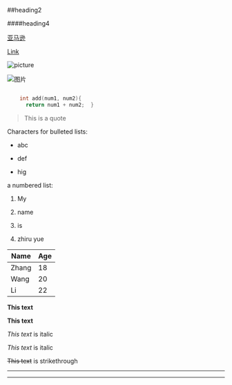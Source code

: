 ##heading2

####heading4

[亚马逊](https://www.amazon.cn/ref=z_cn)

[Link](test.md)

![picture](./th.jpg)

![图片](https://th.bing.com/th/id/R1fdf3a183158c62b91e690d8beee6ebe?rik=mHL6yEiXiMAK9Q&riu=http%3a%2f%2fwww.shijuepi.com%2fuploads%2fallimg%2f200918%2f1-20091Q10417.jpg&ehk=wzkrRqNZfU1InC6bUzefYssPjoFNJBZZ7qSj6P7WHPI%3d&risl=&pid=ImgRaw)


```C++

	int add(num1, num2){
	  return num1 + num2;  }
```

> This is a quote

Characters for bulleted lists:

* abc

* def

* hig

a numbered list:

1. My

2. name 

3. is

4. zhiru yue

Name   | Age
------ | ------
Zhang  |   18  
Wang   |   20  
 Li    |   22  

**This text** 

__This text__ 

*This text* is italic

_This text_ is italic

~~This text~~ is strikethrough

---

___
